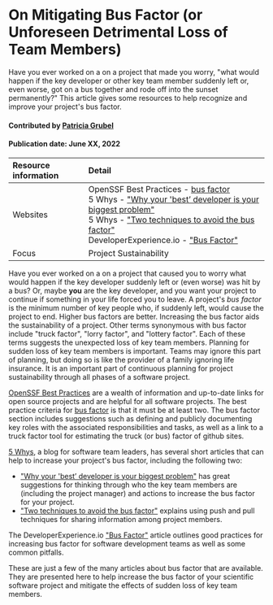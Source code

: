 # On Mitigating Bus Factor (or Unforeseen Detrimental Loss of Team Members)

<!--deck text start-->
Have you ever worked on a on a project that made you worry, "what would happen if the key developer or other key team member suddenly left or, even worse, got on a bus together and rode off into the sunset permanently?" This article gives some resources to help recognize and improve your project's bus factor.
<!--deck text end-->

#### Contributed by [Patricia Grubel](http://github.com/pagrubel)

#### Publication date: June XX, 2022

Resource information | Detail
:--- | :---
Websites  |   OpenSSF Best Practices - [bus factor](https:///bestpractices.coreinfrastructure.org/en/criteria?details=true&rationale=true#1.bus_factor)<br> 5 Whys - ["Why your 'best’ developer is your biggest problem"](https://www.5whys.com/articles/the-bus-factor-why-your-best-developer-is-your-biggest-probl.html)<br>5 Whys - ["Two techniques to avoid the bus factor"](https://www.5whys.com/articles/two-techniques-to-avoid-the-bus-factor-in-your-teams-push-an.html)<br> DeveloperExperience.io - ["Bus Factor"](https://developerexperience.io/practices/bus-factor)
Focus | Project Sustainability


Have you ever worked on a on a project that caused you to worry what would happen if the key developer suddenly left or (even worse) was hit by a bus?
Or, maybe **you** are the key developer, and you want your project to continue if something in your life forced you to leave.
A project's  *bus factor* is the minimum number of key people who, if suddenly left, would cause the project to end. 
Higher bus factors are better.
Increasing the bus factor aids the sustainability of a project.
Other terms synonymous with bus factor include "truck factor", "lorry factor", and "lottery factor".
Each of these terms suggests the unexpected loss of key team members.
Planning for sudden loss of key team members is important.
Teams may ignore this part of planning, but doing so is like the provider of a family ignoring life insurance.
It is an important part of continuous planning for project sustainability through all phases of a software project.

[OpenSSF Best Practices](https://bestpractices.coreinfrastructure.org/en) are a wealth of information and up-to-date links for open source projects and are helpful for all software projects. The best practice criteria for [bus factor](https://bestpractices.coreinfrastructure.org/en/criteria?details=true&rationale=true#1.bus_factor) is that it must be at least two. The bus factor section includes suggestions such as defining and publicly documenting key roles with the associated responsibilities and tasks, as well as a link to a truck factor tool for estimating the truck (or bus) factor of github sites.

[5 Whys](https://www.5whys.com), a blog for software team leaders, has several short articles that can help to increase your project's bus factor, including the following two: 

   - ["Why your 'best’ developer is your biggest problem"](https://www.5whys.com/articles/the-bus-factor-why-your-best-developer-is-your-biggest-probl.html) has great suggestions for thinking through who the key team members are (including the project manager) and actions to increase the bus factor for your project.  
   - ["Two techniques to avoid the bus factor"](https://www.5whys.com/articles/two-techniques-to-avoid-the-bus-factor-in-your-teams-push-an.html) explains using push and pull techniques for sharing information among project members.

The DeveloperExperience.io ["Bus Factor"](https://developerexperience.io/practices/bus-factor) article outlines good practices for increasing bus factor for software development teams as well as some common pitfalls.

These are just a few of the many articles about bus factor that are available. They are presented here to help increase the bus factor of your scientific software project and mitigate the effects of sudden loss of key team members.





<!---
Publish: yes
Topics: Projects and organizations
Pinned: no
RSS update:
--->
